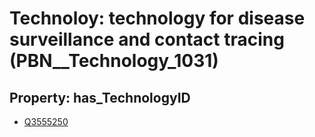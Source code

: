 # Technoloy: __technology for disease surveillance and contact tracing__ (PBN__Technology_1031)

## Property: has_TechnologyID

* [Q3555250](Q3555250)

